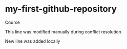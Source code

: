 # my-first-github-repository
Course

This line was modified manually during conflict resolution.

New line was added locally

